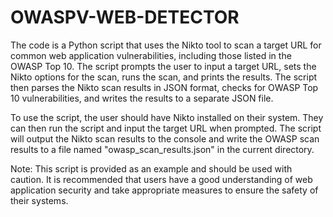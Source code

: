 # OWASPV-WEB-DETECTOR

The code is a Python script that uses the Nikto tool to scan a target URL for common web application vulnerabilities,
including those listed in the OWASP Top 10. The script prompts the user to input a target URL, sets the Nikto options for the scan,
runs the scan, and prints the results. The script then parses the Nikto scan results in JSON format, checks for OWASP Top 10 vulnerabilities,
and writes the results to a separate JSON file.

To use the script, the user should have Nikto installed on their system. 
They can then run the script and input the target URL when prompted.
The script will output the Nikto scan results to the console and write the OWASP scan results to a file named "owasp_scan_results.json" in the current directory.

Note: This script is provided as an example and should be used with caution.
It is recommended that users have a good understanding of web application security and take appropriate measures to ensure the safety of their systems.



